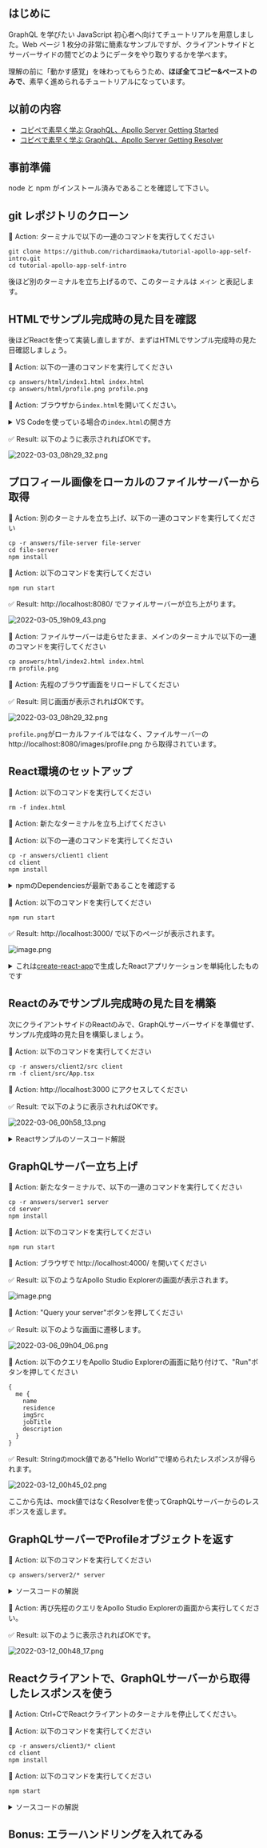 ## はじめに

GraphQL を学びたい JavaScript 初心者へ向けてチュートリアルを用意しました。Web ページ 1 枚分の非常に簡素なサンプルですが、クライアントサイドとサーバーサイドの間でどのようにデータをやり取りするかを学べます。

理解の前に「動かす感覚」を味わってもらうため、**ほぼ全てコピー&ペーストのみで**、素早く進められるチュートリアルになっています。

## 以前の内容

- [コピペで素早く学ぶ GraphQL、Apollo Server Getting Started](https://qiita.com/RichardImaokaJP/items/ca32e73f922673bc95a5)
- [コピペで素早く学ぶ GraphQL、Apollo Server Getting Resolver](https://qiita.com/RichardImaokaJP/items/2abd1a4200c6dbe45ee6)

## 事前準備

node と npm がインストール済みであることを確認して下さい。

## git レポジトリのクローン

:large_orange_diamond: Action: ターミナルで以下の一連のコマンドを実行してください

```terminal: メイン (ターミナル)
git clone https://github.com/richardimaoka/tutorial-apollo-app-self-intro.git
cd tutorial-apollo-app-self-intro
```

後ほど別のターミナルを立ち上げるので、このターミナルは `メイン` と表記します。

## HTMLでサンプル完成時の見た目を確認

後ほどReactを使って実装し直しますが、まずはHTMLでサンプル完成時の見た目確認しましょう。

:large_orange_diamond: Action: 以下の一連のコマンドを実行してください

```terminal: メイン (ターミナル)
cp answers/html/index1.html index.html
cp answers/html/profile.png profile.png
```

:large_orange_diamond: Action: ブラウザから`index.html`を開いてください。

<details><summary>VS Codeを使っている場合の<code>index.html</code>の開き方</summary><div>

:large_orange_diamond: Action: Windowsの場合はindex.htmlの上でマウス右クリックからReveal in Explorer、Macの場合はReveal in Finderを選択してください。

![2022-03-02_08h23_30.png](https://qiita-image-store.s3.ap-northeast-1.amazonaws.com/0/75738/f18ae5f9-e11a-9677-4fdf-d1c8b3ffe45a.png)

:white_check_mark: Result: `index.html`を含むフォルダが表示されるので、`index.html`をダブルクリックすれば、デフォルトのブラウザで開くはずです。

</div></details>

:white_check_mark: Result: 以下のように表示されればOKです。

![2022-03-03_08h29_32.png](https://qiita-image-store.s3.ap-northeast-1.amazonaws.com/0/75738/bb743a21-9177-6d7f-74d3-1d187a5e97c8.png)


## プロフィール画像をローカルのファイルサーバーから取得

:large_orange_diamond: Action: 別のターミナルを立ち上げ、以下の一連のコマンドを実行してください

```terminal: ファイルサーバー (ターミナル)
cp -r answers/file-server file-server
cd file-server
npm install
```

:large_orange_diamond: Action: 以下のコマンドを実行してください

```terminal: ファイルサーバー (ターミナル)
npm run start
```

:white_check_mark: Result: http://localhost:8080/ でファイルサーバーが立ち上がります。

![2022-03-05_19h09_43.png](https://qiita-image-store.s3.ap-northeast-1.amazonaws.com/0/75738/e9cde174-5eb0-79b7-c2b6-684d8ecac4a6.png)


:large_orange_diamond: Action: ファイルサーバーは走らせたまま、メインのターミナルで以下の一連のコマンドを実行してください

```terminal: メイン (ターミナル)
cp answers/html/index2.html index.html
rm profile.png
```

:large_orange_diamond: Action: 先程のブラウザ画面をリロードしてください

:white_check_mark: Result: 同じ画面が表示されればOKです。

![2022-03-03_08h29_32.png](https://qiita-image-store.s3.ap-northeast-1.amazonaws.com/0/75738/bb743a21-9177-6d7f-74d3-1d187a5e97c8.png)

`profile.png`がローカルファイルではなく、ファイルサーバーの http://localhost:8080/images/profile.png から取得されています。

## React環境のセットアップ

:large_orange_diamond: Action: 以下のコマンドを実行してください

```terminal: メイン (ターミナル)
rm -f index.html
```


:large_orange_diamond: Action: 新たなターミナルを立ち上げてください

:large_orange_diamond: Action: 以下の一連のコマンドを実行してください

```terminal: Reactクライアント (ターミナル)
cp -r answers/client1 client
cd client
npm install
```

<details><summary>npmのDependenciesが最新であることを確認する</summary>

<div>
:large_orange_diamond: Action: 以下のコマンドを実行してください

```terminal: Reactクライアント (ターミナル)
npx npm-check-updates
```

:white_check_mark: Result: 以下のように表示されればOKです。

```
All dependencies match the latest package versions :)
```

`package.json`の`Dependencies`に指定されたnpmパッケージ群の、最新バージョンがすでにインストールされています。

`All dependencies match the latest package versions :)` ではなく、以下のように表示された場合はどうすればよいでしょう？

```
 apollo-server   ^3.6.0  →   ^3.6.2     
 graphql        ^16.1.0  →  ^16.3.0    

Run ncu -u to upgrade package.json
```

:large_orange_diamond: Action: 上記メッセージの通り、以下のコマンドを実行してください

```terminal: Reactクライアント (ターミナル)
npx ncu -u
```

これで、最新バージョンのnpmパッケージ群がインストールされます。

- - -

</div></details>

:large_orange_diamond: Action: 以下のコマンドを実行してください

```terminal: Reactクライアント (ターミナル)
npm run start
```

:white_check_mark: Result: http://localhost:3000/ で以下のページが表示されます。

![image.png](https://qiita-image-store.s3.ap-northeast-1.amazonaws.com/0/75738/cfcd14ae-4ae7-d92a-d806-ab8b930cf070.png)

<details><summary>これは<a href="https://create-react-app.dev/">create-react-app</a>で生成したReactアプリケーションを単純化したものです</summary>

<div>

https://create-react-app.dev/docs/getting-started にあるとおり、以下のコマンドを実行すれば、Reactのサンプルアプリケーションが生成されます。

```
npx create-react-app client --template typescript
```

ここまでの手順で作成したclientディレクトリの中には、上記のコマンドで生成したアプリケーションから、このチュートリアルで利用しない部分を取り除いて、ソースコードを単純化したものです。

- - -

</div></details>

## Reactのみでサンプル完成時の見た目を構築

次にクライアントサイドのReactのみで、GraphQLサーバーサイドを準備せず、サンプル完成時の見た目を構築しましょう。

:large_orange_diamond: Action: 以下のコマンドを実行してください

```terminal: メイン (ターミナル)
cp -r answers/client2/src client
rm -f client/src/App.tsx
```

:large_orange_diamond: Action: http://localhost:3000 にアクセスしてください

:white_check_mark: Result: で以下のように表示されればOKです。

![2022-03-06_00h58_13.png](https://qiita-image-store.s3.ap-northeast-1.amazonaws.com/0/75738/5d7838cf-7363-dd60-f202-b298122165bf.png)

<details><summary>Reactサンプルのソースコード解説</summary><div>

`client/src/components/MainComponent.tsx` を見ると、Reactのコンポーネント内に定義した以下の `profile` を、

```ts
const profile = {
  imgSrc: "http://localhost:8080/images/profile.png",
  name: "エメラルド 君沢",
  jobTitle: "データベース エンジニア",
  residence: "東京都 南アザラシ区 ペンギン町",
  description:
    " データベース エンジニアのエメラルド 君沢です。金融関連の会社の社内IT部門にて9年勤めたあと、3年ほどベンチャー企業を転々とし、いまは広告関連の会社でエンジニアをやっています。",
};
```

`ProfileComponent.tsx` に渡しています。

```tsx
<ProfileComponent
  imgSrc={profile.imgSrc}
  name={profile.name}
  jobTitle={profile.jobTitle}
  residence={profile.residence}
  description={profile.description}
/>
```

ここから先は、このReactのコンポーネント内に定義した `profile` の代わりに、GraphQLサーバーから取得した `Profile` 型オブジェクトを利用するようにしましょう。

---

</div></details>

## GraphQLサーバー立ち上げ

:large_orange_diamond: Action: 新たなターミナルで、以下の一連のコマンドを実行してください

```terminal: GraphQLサーバー (ターミナル)
cp -r answers/server1 server
cd server
npm install
```

:large_orange_diamond: Action: 以下のコマンドを実行してください

```terminal: GraphQLサーバー (ターミナル)
npm run start
```

:large_orange_diamond: Action: ブラウザで http://localhost:4000/ を開いてください

:white_check_mark: Result: 以下のようなApollo Studio Explorerの画面が表示されます。

![image.png](https://qiita-image-store.s3.ap-northeast-1.amazonaws.com/0/75738/58dd6755-b37b-9f64-3047-a1a2e8e7b0b9.png)

:large_orange_diamond: Action: "Query your server"ボタンを押してください

:white_check_mark: Result: 以下のような画面に遷移します。

![2022-03-06_09h04_06.png](https://qiita-image-store.s3.ap-northeast-1.amazonaws.com/0/75738/e32d47ea-e138-8beb-acec-1441174f7e11.png)

:large_orange_diamond: Action: 以下のクエリをApollo Studio Explorerの画面に貼り付けて、"Run"ボタンを押してください

```
{
  me {
    name
    residence
    imgSrc
    jobTitle
    description
  }
}
```

:white_check_mark: Result: Stringのmock値である"Hello World"で埋められたレスポンスが得られます。

![2022-03-12_00h45_02.png](https://qiita-image-store.s3.ap-northeast-1.amazonaws.com/0/75738/1f54b20b-5c40-9894-cc12-9ea2cbe11a38.png)

ここから先は、mock値ではなくResolverを使ってGraphQLサーバーからのレスポンスを返します。

## GraphQLサーバーでProfileオブジェクトを返す

:large_orange_diamond: Action: 以下のコマンドを実行してください

```terminal: メイン (ターミナル)
cp answers/server2/* server
```

<details><summary>ソースコードの解説</summary>

<div>

上記コマンドによって `data.json` が配置され、

```json:data.json
{
  "me": {
    "imgSrc": "http://localhost:8080/images/profile.png",
    "name": "エメラルド 君沢",
    "jobTitle": "データベース エンジニア",
    "residence": "東京都 南アザラシ区 ペンギン町",
    "description": " データベース エンジニアのエメラルド 君沢です。金融関連の会社の社内IT部門にて9年勤めたあと、3年ほどベンチャー企業を転々とし、いまは広告関連の会社でエンジニアをやっています。"
  }
}
```

これが下記のGraphQLスキーマに対応しています。

```graphql:schema.gql
type Query {
  me: Profile
}

type Profile {
  imgSrc: String
  name: String
  residence: String
  jobTitle: String
  description: String
}
```

`index.ts` の中で `data.json` を読み込んで、GraphQLサーバーからのレスポンスとしてそのまま利用しています。

```ts:index.ts
const jsonDataFile = __dirname.concat("/data.json");
```

---

</div></details>

:large_orange_diamond: Action: 再び先程のクエリをApollo Studio Explorerの画面から実行してください。

:white_check_mark: Result: 以下のように表示されればOKです。

![2022-03-12_00h48_17.png](https://qiita-image-store.s3.ap-northeast-1.amazonaws.com/0/75738/5557c9eb-cde6-6d3b-a53b-621306cbdcb2.png)

## Reactクライアントで、GraphQLサーバーから取得したレスポンスを使う

:large_orange_diamond: Action: Ctrl+CでReactクライアントのターミナルを停止してください。

:large_orange_diamond: Action: 以下のコマンドを実行してください

```terminal: Reactクライアント (ターミナル)
cp -r answers/client3/* client
cd client
npm install
```

:large_orange_diamond: Action: 以下のコマンドを実行してください

```terminal: メイン (ターミナル)
npm start
```

<details><summary>ソースコードの解説</summary><div>

---

</div></details>


## Bonus: エラーハンドリングを入れてみる

